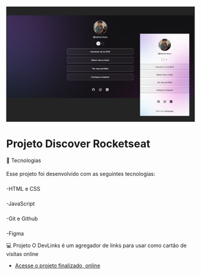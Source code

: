 
<p align="center">
  <img alt="License" src="https://github.com/GabrielVesal/Projeto_Discover-Rocketseat/blob/5d28d46b80a7b0f4eb8f853181ed8f8d194cdd2f/previewl.jpg.jpg">
</p>

# Projeto Discover Rocketseat

🚀 Tecnologias
####
Esse projeto foi desenvolvido com as seguintes tecnologias:
###
-HTML e CSS
###
-JavaScript
###
-Git e Github
###
-Figma

💻 Projeto
O DevLinks é um agregador de links para usar como cartão de visitas online
- [Acesse o projeto finalizado, online](https://GabrielVesal.github.io/Projeto_Discover-Rocketseat)
 
